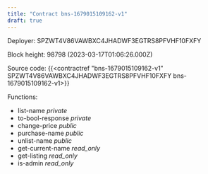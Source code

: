 ```yaml
---
title: "Contract bns-1679015109162-v1"
draft: true
---
```

Deployer: SPZWT4V86VAWBXC4JHADWF3EGTRS8PFVHF10FXFY


 



Block height: 98798 (2023-03-17T01:06:26.000Z)

Source code: {{<contractref "bns-1679015109162-v1" SPZWT4V86VAWBXC4JHADWF3EGTRS8PFVHF10FXFY bns-1679015109162-v1>}}

Functions:

* list-name _private_
* to-bool-response _private_
* change-price _public_
* purchase-name _public_
* unlist-name _public_
* get-current-name _read_only_
* get-listing _read_only_
* is-admin _read_only_
